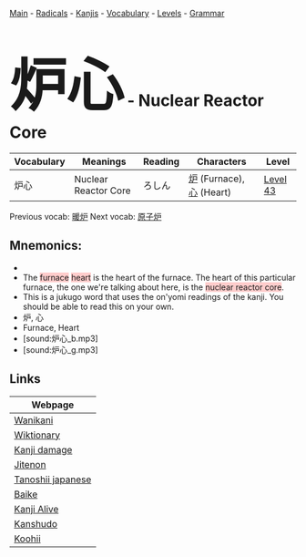<style> bigfont {font-size: 100px}</style>
[Main](../README.md) -
[Radicals](../radicals.md) -
[Kanjis](../kanjis.md) -
[Vocabulary](../vocabulary.md) -
[Levels](../levels.md) -
[Grammar](../grammar.md)
# <bigfont> 炉心</bigfont> - Nuclear Reactor Core 

| Vocabulary | Meanings | Reading | Characters | Level |
| --- | --- | --- | --- | --- |
| 炉心 | Nuclear Reactor Core | ろしん |  [炉](../kanjis/炉.md) (Furnace), [心](../kanjis/心.md) (Heart) | [Level 43](../levels/wk_level43.md) |

Previous vocab: [暖炉](暖炉.md) Next vocab: [原子炉](原子炉.md) 

## Mnemonics:

* 
* The <span style="background-color:#ffcccb"> furnace</span> <span style="background-color:#ffcccb"> heart</span> is the heart of the furnace. The heart of this particular furnace, the one we're talking about here, is the <span style="background-color:#ffcccb"> nuclear reactor core</span>.
* This is a jukugo word that uses the on'yomi readings of the kanji. You should be able to read this on your own.
* 炉, 心
* Furnace, Heart
* [sound:炉心_b.mp3]
* [sound:炉心_g.mp3]


## Links 

| Webpage |
| --- |
| [Wanikani          ](https://www.wanikani.com/kanji/炉心) |
| [Wiktionary        ](https://en.wiktionary.org/wiki/炉心) |
| [Kanji damage      ](http://www.kanjidamage.com/kanji/search?utf8=✓&q=炉心) |
| [Jitenon           ](https://jitenon.com/kanji/炉心) |
| [Tanoshii japanese ](https://www.tanoshiijapanese.com/dictionary/kanji.cfm?k=炉心) |
| [Baike             ](https://baike.baidu.com/item/炉心) |
| [Kanji Alive       ](https://app.kanjialive.com/炉心) |
| [Kanshudo          ](https://www.kanshudo.com/searchmn?q=炉心) |
| [Koohii            ](https://kanji.koohii.com/study/kanji/炉心) |
